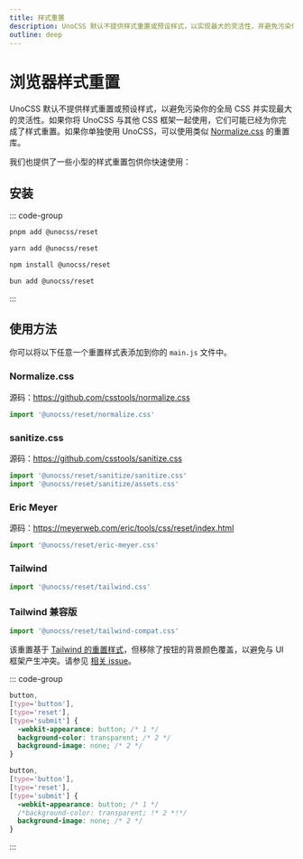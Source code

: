 ```yaml
---
title: 样式重置
description: UnoCSS 默认不提供样式重置或预设样式，以实现最大的灵活性，并避免污染你的全局 CSS。
outline: deep
---
```


# 浏览器样式重置

UnoCSS 默认不提供样式重置或预设样式，以避免污染你的全局 CSS 并实现最大的灵活性。如果你将 UnoCSS 与其他 CSS 框架一起使用，它们可能已经为你完成了样式重置。如果你单独使用 UnoCSS，可以使用类似 [Normalize.css](https://github.com/csstools/normalize.css) 的重置库。

我们也提供了一些小型的样式重置包供你快速使用：

## 安装

::: code-group

```bash [pnpm]
pnpm add @unocss/reset
```

```bash [yarn]
yarn add @unocss/reset
```

```bash [npm]
npm install @unocss/reset
```

```bash [bun]
bun add @unocss/reset
```

:::

## 使用方法

你可以将以下任意一个重置样式表添加到你的 `main.js` 文件中。

### Normalize.css

源码：https://github.com/csstools/normalize.css

```ts
import '@unocss/reset/normalize.css'
```

### sanitize.css

源码：https://github.com/csstools/sanitize.css

```ts
import '@unocss/reset/sanitize/sanitize.css'
import '@unocss/reset/sanitize/assets.css'
```

### Eric Meyer

源码：https://meyerweb.com/eric/tools/css/reset/index.html

```ts
import '@unocss/reset/eric-meyer.css'
```

### Tailwind

```ts
import '@unocss/reset/tailwind.css'
```

### Tailwind 兼容版

```ts
import '@unocss/reset/tailwind-compat.css'
```

该重置基于 [Tailwind 的重置样式](#tailwind)，但移除了按钮的背景颜色覆盖，以避免与 UI 框架产生冲突。请参见 [相关 issue](https://github.com/unocss/unocss/issues/2127)。

::: code-group

```css [重置前]
button,
[type='button'],
[type='reset'],
[type='submit'] {
  -webkit-appearance: button; /* 1 */
  background-color: transparent; /* 2 */
  background-image: none; /* 2 */
}
```

```css [重置后]
button,
[type='button'],
[type='reset'],
[type='submit'] {
  -webkit-appearance: button; /* 1 */
  /*background-color: transparent; !* 2 *!*/
  background-image: none; /* 2 */
}
```

:::